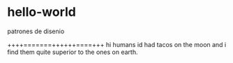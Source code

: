 # hello-world
patrones de disenio

++++=======++++++====+++
 hi humans
 id had tacos on the moon and i find them quite superior to the ones on earth.

